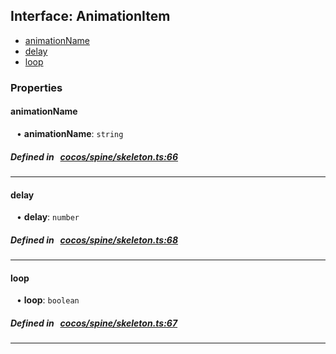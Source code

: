 ## Interface: AnimationItem

- [animationName](#animationName)
- [delay](#delay)
- [loop](#loop)

### Properties

#### animationName

<div style="margin-left: 10px;">


• **animationName**: ``string``

</div>


##### Defined in &nbsp;   [cocos/spine/skeleton.ts:66](https://github.com/cocos-creator/engine/blob/c7bf6b8a9/cocos/spine/skeleton.ts#L66)&nbsp;

___
#### delay

<div style="margin-left: 10px;">


• **delay**: ``number``

</div>


##### Defined in &nbsp;   [cocos/spine/skeleton.ts:68](https://github.com/cocos-creator/engine/blob/c7bf6b8a9/cocos/spine/skeleton.ts#L68)&nbsp;

___
#### loop

<div style="margin-left: 10px;">


• **loop**: ``boolean``

</div>


##### Defined in &nbsp;   [cocos/spine/skeleton.ts:67](https://github.com/cocos-creator/engine/blob/c7bf6b8a9/cocos/spine/skeleton.ts#L67)&nbsp;

___
